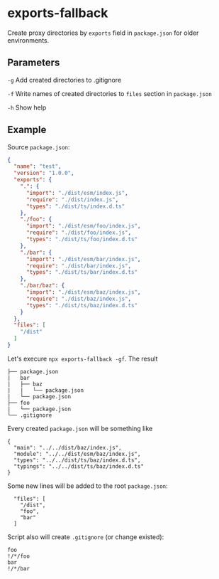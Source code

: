 # exports-fallback

Create proxy directories by `exports` field in `package.json` for older environments.

## Parameters

`-g`  Add created directories to .gitignore

`-f`  Write names of created directories to `files` section in `package.json`

`-h`  Show help

## Example

Source `package.json`:

```json
{
  "name": "test",
  "version": "1.0.0",
  "exports": {
    ".": {
      "import": "./dist/esm/index.js",
      "require": "./dist/index.js",
      "types": "./dist/ts/index.d.ts"
    },
    "./foo": {
      "import": "./dist/esm/foo/index.js",
      "require": "./dist/foo/index.js",
      "types": "./dist/ts/foo/index.d.ts"
    },
    "./bar": {
      "import": "./dist/esm/bar/index.js",
      "require": "./dist/bar/index.js",
      "types": "./dist/ts/bar/index.d.ts"
    },
    "./bar/baz": {
      "import": "./dist/esm/baz/index.js",
      "require": "./dist/baz/index.js",
      "types": "./dist/ts/baz/index.d.ts"
    }
  },
  "files": [
    "/dist"
  ]
}
```

Let's execure `npx exports-fallback -gf`. The result

```
├── package.json
|   bar
|   ├── baz
|   |   └── package.json
|   └── package.json
├── foo
|   └── package.json
└── .gitignore
```

Every created `package.json` will be something like

```
{
  "main": "../../dist/baz/index.js",
  "module": "../../dist/esm/baz/index.js",
  "types": "../../dist/ts/baz/index.d.ts",
  "typings": "../../dist/ts/baz/index.d.ts"
}
```

Some new lines will be added to the root `package.json`:

```
  "files": [
    "/dist",
    "foo",
    "bar"
  ]
```

Script also will create `.gitignore` (or change existed):

```
foo
!/*/foo
bar
!/*/bar
```
